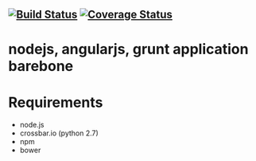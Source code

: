 [![Build Status](https://travis-ci.org/christian-raedel/barebone.svg?branch=master)](https://travis-ci.org/christian-raedel/barebone) [![Coverage Status](https://coveralls.io/repos/christian-raedel/barebone/badge.png)](https://coveralls.io/r/christian-raedel/barebone)
---

nodejs, angularjs, grunt application barebone
=============================================

Requirements
============

- node.js
- crossbar.io (python 2.7)
- npm
- bower

